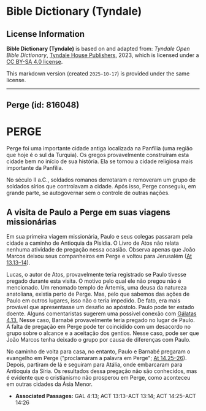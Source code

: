 # Bible Dictionary (Tyndale)

## License Information

**Bible Dictionary (Tyndale)** is based on and adapted from: _Tyndale Open Bible Dictionary_, [Tyndale House Publishers](https://tyndaleopenresources.com/), 2023, which is licensed under a [CC BY-SA 4.0 license](https://creativecommons.org/licenses/by-sa/4.0/legalcode.en).

This markdown version (created `2025-10-17`) is provided under the same license.



--------------------------------

## Perge (id: 816048)

PERGE
=====

Perge foi uma importante cidade antiga localizada na Panfília (uma região que hoje é o sul da Turquia). Os gregos provavelmente construíram esta cidade bem no início de sua história. Ela se tornou a cidade religiosa mais importante da Panfília.

No século II a.C., soldados romanos derrotaram e removeram um grupo de soldados sírios que controlavam a cidade. Após isso, Perge conseguiu, em grande parte, se autogovernar sem o controle de outras nações.

A visita de Paulo a Perge em suas viagens missionárias
------------------------------------------------------

Em sua primeira viagem missionária, Paulo e seus colegas passaram pela cidade a caminho de Antioquia da Pisídia. O Livro de Atos não relata nenhuma atividade de pregação nessa ocasião. Observa apenas que João Marcos deixou seus companheiros em Perge e voltou para Jerusalém ([At 13\.13–14](https://ref.ly/Acts13:13-Acts13:14)).

Lucas, o autor de Atos, provavelmente teria registrado se Paulo tivesse pregado durante esta visita. O motivo pelo qual ele não pregou não é mencionado. Um renomado templo de Ártemis, uma deusa da natureza anatoliana, existia perto de Perge. Mas, pelo que sabemos das ações de Paulo em outros lugares, isso não o teria impedido. De fato, era mais provável que apresentasse um desafio ao apóstolo. Paulo pode ter estado doente. Alguns comentaristas sugerem uma possível conexão com [Gálatas 4\.13\.](https://ref.ly/Gal4:13) Nesse caso, Barnabé provavelmente teria pregado no lugar de Paulo. A falta de pregação em Perge pode ter coincidido com um desacordo no grupo sobre o alcance e a aceitação dos gentios. Nesse caso, pode ser que João Marcos tenha deixado o grupo por causa de diferenças com Paulo.

No caminho de volta para casa, no entanto, Paulo e Barnabé pregaram o evangelho em Perge ("proclamaram a palavra em Perge"; [At 14\.25–26](https://ref.ly/Acts14:25-Acts14:26)). Depois, partiram de lá e seguiram para Atália, onde embarcaram para Antioquia da Síria. Os resultados dessa pregação não são conhecidos, mas é evidente que o cristianismo não prosperou em Perge, como aconteceu em outras cidades da Ásia Menor.

* **Associated Passages:** GAL 4:13; ACT 13:13–ACT 13:14; ACT 14:25–ACT 14:26

